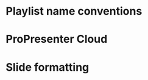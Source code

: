 <!-- TITLE: Standards -->
<!-- SUBTITLE: A quick summary of Standards -->

# Playlist name conventions
# ProPresenter Cloud
# Slide formatting